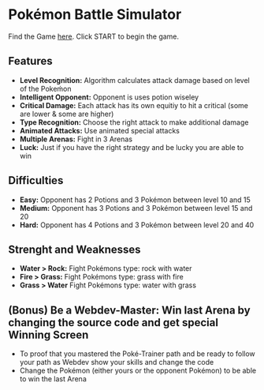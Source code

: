 
# Pokémon Battle Simulator
Find the Game [here](https://ironhack-labs-pr1m0x.github.io/game-pokemon/). Click START to begin the game.
## Features
* **Level Recognition:** Algorithm calculates attack damage based on level of the Pokeḿon
* **Intelligent Opponent:** Opponent is uses potion wiseley
* **Critical Damage:** Each attack has its own equitiy to hit a critical (some are lower & some are higher)
* **Type Recognition:** Choose the right attack to make additional damage
* **Animated Attacks:** Use animated special attacks
* **Multiple Arenas:** Fight in 3 Arenas
* **Luck:** Just if you have the right strategy and be lucky you are able to win
## Difficulties
* **Easy:** Opponent has 2 Potions and 3 Pokémon between level 10 and 15
* **Medium:** Opponent has 3 Potions and 3 Pokémon between level 15 and 20
* **Hard:** Opponent has 4 Potions and 3 Pokémon between level 20 and 40

## Strenght and Weaknesses
* **Water > Rock:** Fight Pokémons type: rock with water
* **Fire > Grass:** Fight Pokémons type: grass with fire
* **Grass > Water** Fight Pokémons type: water with grass

## (Bonus) Be a Webdev-Master: Win last Arena by changing the source code and get special Winning Screen
* To proof that you mastered the Poké-Trainer path and be ready to follow your path as Webdev show your skills and change the code
* Change the Pokémon (either yours or the opponent Pokémon) to be able to win the last Arena
